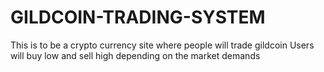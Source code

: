 # GILDCOIN-TRADING-SYSTEM

This is to be a crypto currency site where people will trade gildcoin 
Users will buy low and sell high depending on the market demands
